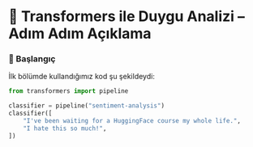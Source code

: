 # 🤗 Transformers ile Duygu Analizi – Adım Adım Açıklama

### 📌 Başlangıç

İlk bölümde kullandığımız kod şu şekildeydi:

```python
from transformers import pipeline

classifier = pipeline("sentiment-analysis")
classifier([
    "I've been waiting for a HuggingFace course my whole life.",
    "I hate this so much!",
])
